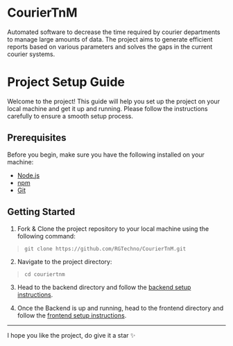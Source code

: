 # CourierTnM
Automated software to decrease the time required by courier departments to manage large amounts of data. The project aims to generate efficient reports based on various parameters and solves the gaps in the current courier
systems.

# Project Setup Guide

Welcome to the project! This guide will help you set up the project on your local machine and get it up and running. Please follow the instructions carefully to ensure a smooth setup process.

## Prerequisites

Before you begin, make sure you have the following installed on your machine:

- [Node.js](https://nodejs.org/en/)
- [npm](https://www.npmjs.com/)
- [Git](https://git-scm.com/)

## Getting Started

1. Fork & Clone the project repository to your local machine using the following command:
> `git clone https://github.com/RGTechno/CourierTnM.git`

2. Navigate to the project directory:
> `cd couriertnm`

3. Head to the backend directory and follow the [backend setup instructions](./backend/README.md).

4. Once the Backend is up and running, head to the frontend directory and follow the [frontend setup instructions](./frontend/README.md).

<hr />

I hope you like the project, do give it a star ✨

